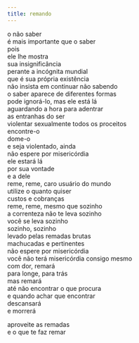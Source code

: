 ```yaml
---
title: remando
---
```


o não saber  
é mais importante que o saber  
pois  
ele lhe mostra  
sua insignificância  
perante a incógnita mundial  
que é sua própria existência  
não insista em continuar não sabendo  
o saber aparece de diferentes formas  
pode ignorá-lo, mas ele está lá  
aguardando a hora para adentrar  
as entranhas do ser  
violentar sexualmente todos os proceitos  
encontre-o  
dome-o  
e seja violentado, ainda  
não espere por misericórdia  
ele estará lá  
por sua vontade  
e a dele  
reme, reme, caro usuário do mundo  
utilize o quanto quiser  
custos e cobranças  
reme, reme, mesmo que sozinho  
a correnteza não te leva sozinho  
você se leva sozinho  
sozinho, sozinho  
levado pelas remadas brutas  
machucadas e pertinentes  
não espere por misericórdia  
você não terá misericórdia consigo mesmo  
com dor, remará  
para longe, para trás  
mas remará  
até não encontrar o que procura  
e quando achar que encontrar  
descansará  
e morrerá

aproveite as remadas  
e o que te faz remar
